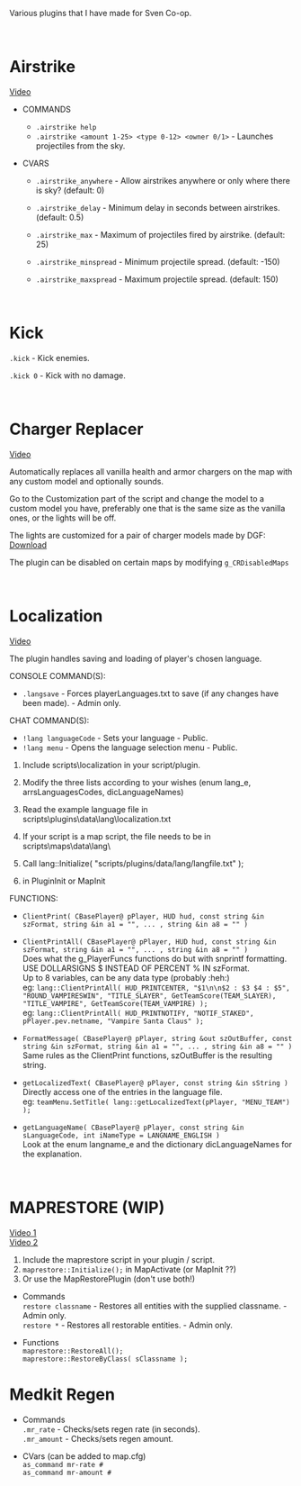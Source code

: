 Various plugins that I have made for Sven Co-op.

<BR>

# Airstrike
[Video](https://youtu.be/PXhFxZDNsbg)
* COMMANDS
    * `.airstrike help`
    * `.airstrike <amount 1-25> <type 0-12> <owner 0/1>` - Launches projectiles from the sky.

* CVARS
    * `.airstrike_anywhere` - Allow airstrikes anywhere or only where there is sky? (default: 0)

    * `.airstrike_delay` - Minimum delay in seconds between airstrikes. (default: 0.5)

    * `.airstrike_max` - Maximum of projectiles fired by airstrike. (default: 25)

    * `.airstrike_minspread` - Minimum projectile spread. (default: -150)

    * `.airstrike_maxspread` - Maximum projectile spread. (default: 150)

<BR>

# Kick

`.kick` - Kick enemies.

`.kick 0` - Kick with no damage.

<BR>

# Charger Replacer
[Video](https://youtu.be/-gEXcbFcpwI)

Automatically replaces all vanilla health and armor chargers on the map with any custom model and optionally sounds.

Go to the Customization part of the script and change the model to a custom model you have, preferably one that is the same size as the vanilla ones, or the lights will be off.

The lights are customized for a pair of charger models made by DGF: [Download](https://gamebanana.com/mods/167509)

The plugin can be disabled on certain maps by modifying `g_CRDisabledMaps`

<BR>

# Localization
[Video](https://youtu.be/4DtyB2vqBKY)  

The plugin handles saving and loading of player's chosen language.  

CONSOLE COMMAND(S):  

* `.langsave` - Forces playerLanguages.txt to save (if any changes have been made). - Admin only.  


CHAT COMMAND(S):  

* `!lang languageCode` - Sets your language - Public.  
* `!lang menu` - Opens the language selection menu - Public.  

1) Include scripts\localization in your script/plugin.  
2) Modify the three lists according to your wishes (enum lang_e, arrsLanguagesCodes, dicLanguageNames)  

3) Read the example language file in scripts\plugins\data\lang\localization.txt  
4) If your script is a map script, the file needs to be in scripts\maps\data\lang\  

5) Call lang::Initialize( "scripts/plugins/data/lang/langfile.txt" );
6) in PluginInit or MapInit  

FUNCTIONS:  

* `ClientPrint( CBasePlayer@ pPlayer, HUD hud, const string &in szFormat, string &in a1 = "", ... , string &in a8 = "" )`  
* `ClientPrintAll( CBasePlayer@ pPlayer, HUD hud, const string &in szFormat, string &in a1 = "", ... , string &in a8 = "" )`  
Does what the g_PlayerFuncs functions do but with snprintf formatting.  
USE DOLLARSIGNS $ INSTEAD OF PERCENT % IN szFormat.  
Up to 8 variables, can be any data type (probably :heh:)  
eg: `lang::ClientPrintAll( HUD_PRINTCENTER, "$1\n\n$2 : $3 $4 : $5", "ROUND_VAMPIRESWIN", "TITLE_SLAYER", GetTeamScore(TEAM_SLAYER), "TITLE_VAMPIRE", GetTeamScore(TEAM_VAMPIRE) );`  
eg: `lang::ClientPrintAll( HUD_PRINTNOTIFY, "NOTIF_STAKED", pPlayer.pev.netname, "Vampire Santa Claus" );`  

* `FormatMessage( CBasePlayer@ pPlayer, string &out szOutBuffer, const string &in szFormat, string &in a1 = "", ... , string &in a8 = "" )`  
Same rules as the ClientPrint functions, szOutBuffer is the resulting string.  

* `getLocalizedText( CBasePlayer@ pPlayer, const string &in sString )`  
Directly access one of the entries in the language file.  
eg: `teamMenu.SetTitle( lang::getLocalizedText(pPlayer, "MENU_TEAM") );`  

* `getLanguageName( CBasePlayer@ pPlayer, const string &in sLanguageCode, int iNameType = LANGNAME_ENGLISH )`  
Look at the enum langname_e and the dictionary dicLanguageNames for the explanation.  

<BR>

# MAPRESTORE (WIP)  
[Video 1](https://youtu.be/v-5u5B2BHhg)  
[Video 2](https://youtu.be/LRSwzz6XpSs)  

1) Include the maprestore script in your plugin / script.  
2) `maprestore::Initialize();` in MapActivate (or MapInit ??)
3) Or use the MapRestorePlugin (don't use both!)  

* Commands  
`restore classname` - Restores all entities with the supplied classname. - Admin only.  
`restore *` - Restores all restorable entities. - Admin only.

* Functions  
`maprestore::RestoreAll();`  
`maprestore::RestoreByClass( sClassname );`  


# Medkit Regen

* Commands  
`.mr_rate` - Checks/sets regen rate (in seconds).  
`.mr_amount` - Checks/sets regen amount.

* CVars (can be added to map.cfg)  
`as_command mr-rate #`  
`as_command mr-amount #`

<BR>

